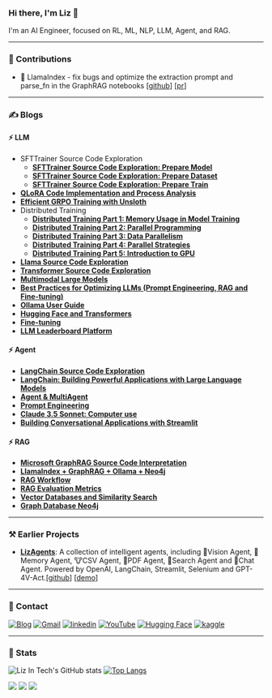 ### Hi there, I'm Liz 👋 

I'm an AI Engineer, focused on RL, ML, NLP, LLM, Agent, and RAG.

---

### 📝 Contributions

- 🦙 LlamaIndex - fix bugs and optimize the extraction prompt and parse_fn in the GraphRAG notebooks [[github](https://github.com/run-llama/llama_index)] [[pr](https://github.com/run-llama/llama_index/pull/18046)]

---

### ✍️ Blogs

#### ⚡ LLM

- SFTTrainer Source Code Exploration
    - [**SFTTrainer Source Code Exploration: Prepare Model**](https://liz-in-tech.github.io/blog/posts/llm/032_sft_trainer_sourcecode_prepare_model.html)
    - [**SFTTrainer Source Code Exploration: Prepare Dataset**](https://liz-in-tech.github.io/blog/posts/llm/033_sft_trainer_sourcecode_prepare_model.html)
    - [**SFTTrainer Source Code Exploration: Prepare Train**](https://liz-in-tech.github.io/blog/posts/llm/034_sft_trainer_sourcecode_prepare_model.html)
- [**QLoRA Code Implementation and Process Analysis**](https://liz-in-tech.github.io/blog/posts/llm/031_qlora.html)
- [**Efficient GRPO Training with Unsloth**](https://liz-in-tech.github.io/blog/posts/llm/029_unsloth_grpo.html)
- Distributed Training
    - [**Distributed Training Part 1: Memory Usage in Model Training**](https://liz-in-tech.github.io/blog/posts/llm/024_distribution_and_parallelism.html)
    - [**Distributed Training Part 2: Parallel Programming**](https://liz-in-tech.github.io/blog/posts/llm/025_distribution_and_parallelism_1.html)
    - [**Distributed Training Part 3: Data Parallelism**](https://liz-in-tech.github.io/blog/posts/llm/026_distribution_and_parallelism_2.html)
    - [**Distributed Training Part 4: Parallel Strategies**](https://liz-in-tech.github.io/blog/posts/llm/027_distribution_and_parallelism_3.html)
    - [**Distributed Training Part 5: Introduction to GPU**](https://liz-in-tech.github.io/blog/posts/llm/028_distribution_and_parallelism_4.html)
- [**Llama Source Code Exploration**](https://liz-in-tech.github.io/blog/posts/llm/005_llama.html)
- [**Transformer Source Code Exploration**](https://liz-in-tech.github.io/blog/posts/llm/004_transformer.html)
- [**Multimodal Large Models**](https://liz-in-tech.github.io/blog/posts/llm/016_multimodal.html)
- [**Best Practices for Optimizing LLMs (Prompt Engineering, RAG and Fine-tuning)**](https://liz-in-tech.github.io/blog/posts/llm/013_optimizing_llm.html)
- [**Ollama User Guide**](https://liz-in-tech.github.io/blog/posts/llm/019_ollama.html)
- [**Hugging Face and Transformers**](https://liz-in-tech.github.io/blog/posts/llm/018_huggingface.html)
- [**Fine-tuning**](https://liz-in-tech.github.io/blog/posts/llm/015_fine_tune.html)
- [**LLM Leaderboard Platform**](https://liz-in-tech.github.io/blog/posts/llm/006_llm_leaderboard.html)

#### ⚡ Agent

- [**LangChain Source Code Exploration**](https://liz-in-tech.github.io/blog/posts/llm/002_langchain_sourcecode.html)
- [**LangChain: Building Powerful Applications with Large Language Models**](https://liz-in-tech.github.io/blog/posts/llm/001_langchain.html)
- [**Agent & MultiAgent**](https://liz-in-tech.github.io/blog/posts/llm/017_agent_and_multiagent.html)
- [**Prompt Engineering**](https://liz-in-tech.github.io/blog/posts/llm/012_prompt_engineering.html)
- [**Claude 3.5 Sonnet: Computer use**](https://liz-in-tech.github.io/blog/posts/llm/007_computer_use.html)
- [**Building Conversational Applications with Streamlit**](https://liz-in-tech.github.io/blog/posts/llm/003_streamlit.html)

#### ⚡ RAG

- [**Microsoft GraphRAG Source Code Interpretation**](https://liz-in-tech.github.io/blog/posts/llm/021_microsoft_graphrag.html)
- [**LlamaIndex + GraphRAG + Ollama + Neo4j**](https://liz-in-tech.github.io/blog/posts/llm/022_llamaindex_graphrag.html)
- [**RAG Workflow**](https://liz-in-tech.github.io/blog/posts/llm/010_rag_workflow.html)
- [**RAG Evaluation Metrics**](https://liz-in-tech.github.io/blog/posts/llm/014_rag_evaluation.html)
- [**Vector Databases and Similarity Search**](https://liz-in-tech.github.io/blog/posts/llm/011_vector_database.html)
- [**Graph Database Neo4j**](https://liz-in-tech.github.io/blog/posts/llm/020_neo4j.html)

---

### ⚒️ Earlier Projects

* [**LizAgents**](https://liz-in-tech.github.io/blog/demo/): A collection of intelligent agents, including 🦄Vision Agent, 🐷Memory Agent, 🐮CSV Agent, 🐳PDF Agent, 🐯Search Agent and 🐸Chat Agent. Powered by OpenAI, LangChain, Streamlit, Selenium and GPT-4V-Act.[[github](https://github.com/liz-in-tech/LizAgents)] [[demo](https://liz-agents.streamlit.app/)]

---

### 💬 Contact

<a href="https://liz-in-tech.github.io/blog" target="_blank"><img src="https://img.shields.io/badge/Blog|Liz-FF1493?style=for-the-badge" alt="Blog"></a>
<a href="mailto:lizintech.open@gmail.com" target="_blank"><img src="https://img.shields.io/badge/Gmail-D14836?style=for-the-badge&logo=gmail&logoColor=white" alt="Gmail"></a>
<a href="https://www.linkedin.com/in/liz-in-tech" target="_blank"><img src="https://img.shields.io/badge/LinkedIn-0077B5?style=for-the-badge&logo=linkedin&logoColor=white" alt="linkedin"></a>
<a href="https://www.youtube.com/@LizInTech" target="_blank"><img src="https://img.shields.io/badge/YouTube-%23FF0000.svg?style=for-the-badge&logo=YouTube&logoColor=white" alt="YouTube"></a>
<a href="https://huggingface.co/liz-in-tech" target="_blank"><img src="https://img.shields.io/badge/Hugging%20Face-000000?style=for-the-badge&logo=huggingface" alt="Hugging Face"></a>
<a href="https://www.kaggle.com/lizintechpro" target="_blank"><img src="https://img.shields.io/badge/Kaggle-20BEFF?style=for-the-badge&logo=Kaggle&logoColor=white" alt="kaggle"></a>

---

### 👀 Stats

![Liz In Tech's GitHub stats](https://github-readme-stats.vercel.app/api?username=liz-in-tech&show_icons=true&hide_rank=true&line_height=40)
[![Top Langs](https://github-readme-stats.vercel.app/api/top-langs/?username=liz-in-tech)](https://github.com/anuraghazra/github-readme-stats&line_height=40)

![](https://img.shields.io/github/followers/liz-in-tech?style=flat)
![](https://img.shields.io/github/stars/liz-in-tech?style=flat)
![](https://komarev.com/ghpvc/?username=liz-in-tech)
